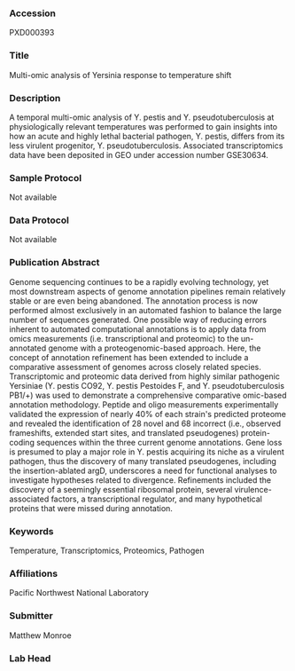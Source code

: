 ### Accession
PXD000393

### Title
Multi-omic analysis of Yersinia response to temperature shift

### Description
A temporal multi-omic analysis of Y. pestis and Y. pseudotuberculosis at physiologically relevant temperatures was performed to gain insights into how an acute and highly lethal bacterial pathogen, Y. pestis, differs from its less virulent progenitor, Y. pseudotuberculosis. Associated transcriptomics data have been deposited in GEO under accession number GSE30634.

### Sample Protocol
Not available

### Data Protocol
Not available

### Publication Abstract
Genome sequencing continues to be a rapidly evolving technology, yet most downstream aspects of genome annotation pipelines remain relatively stable or are even being abandoned. The annotation process is now performed almost exclusively in an automated fashion to balance the large number of sequences generated. One possible way of reducing errors inherent to automated computational annotations is to apply data from omics measurements (i.e. transcriptional and proteomic) to the un-annotated genome with a proteogenomic-based approach. Here, the concept of annotation refinement has been extended to include a comparative assessment of genomes across closely related species. Transcriptomic and proteomic data derived from highly similar pathogenic Yersiniae (Y. pestis CO92, Y. pestis Pestoides F, and Y. pseudotuberculosis PB1/+) was used to demonstrate a comprehensive comparative omic-based annotation methodology. Peptide and oligo measurements experimentally validated the expression of nearly 40% of each strain's predicted proteome and revealed the identification of 28 novel and 68 incorrect (i.e., observed frameshifts, extended start sites, and translated pseudogenes) protein-coding sequences within the three current genome annotations. Gene loss is presumed to play a major role in Y. pestis acquiring its niche as a virulent pathogen, thus the discovery of many translated pseudogenes, including the insertion-ablated argD, underscores a need for functional analyses to investigate hypotheses related to divergence. Refinements included the discovery of a seemingly essential ribosomal protein, several virulence-associated factors, a transcriptional regulator, and many hypothetical proteins that were missed during annotation.

### Keywords
Temperature, Transcriptomics, Proteomics, Pathogen

### Affiliations
Pacific Northwest National Laboratory

### Submitter
Matthew Monroe

### Lab Head


